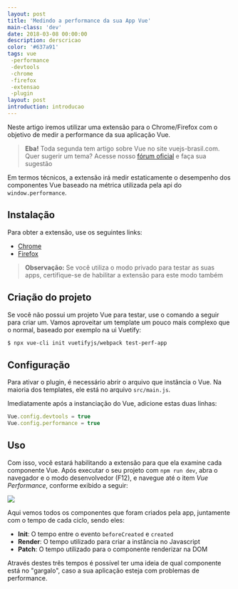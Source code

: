 ```yaml
---
layout: post
title: 'Medindo a performance da sua App Vue'
main-class: 'dev'
date: 2018-03-08 00:00:00 
description: derscricao
color: '#637a91'
tags: vue
 -performance
 -devtools
 -chrome
 -firefox
 -extensao
 -plugin
layout: post
introduction: introducao
---
```


Neste artigo iremos utilizar uma extensão para o Chrome/Firefox com o objetivo de medir a performance da sua aplicação Vue.

> **Eba!** Toda segunda tem artigo sobre Vue no site vuejs-brasil.com. Quer sugerir um tema? Acesse nosso [fórum oficial](https://github.com/vuejs-br/forum/issues/7) e faça sua sugestão

Em termos técnicos, a extensão irá medir estaticamente o desempenho dos componentes Vue baseado na métrica utilizada pela api do `window.performance`.

## Instalação
Para obter a extensão, use os seguintes links:

- [Chrome](https://chrome.google.com/webstore/detail/vue-performance-devtool/koljilikekcjfeecjefimopfffhkjbne)
- [Firefox](https://addons.mozilla.org/en-US/firefox/addon/vue-performance-devtool/)

> **Observação:** Se você utiliza o modo privado para testar as suas apps, certifique-se de habilitar a extensão para este modo também

## Criação do projeto

Se você não possui um projeto Vue para testar, use o comando a seguir para criar um. Vamos aproveitar um template um pouco mais complexo que o normal, baseado por exemplo na ui Vuetify:

```bash
$ npx vue-cli init vuetifyjs/webpack test-perf-app
```

## Configuração

Para ativar o plugin, é necessário abrir o arquivo que instância o Vue. Na maioria dos templates, ele está no arquivo `src/main.js`.

Imediatamente após a instanciação do Vue, adicione estas duas linhas:

```js
Vue.config.devtools = true
Vue.config.performance = true
```
## Uso

Com isso, você estará habilitando a extensão para que ela examine cada componente Vue. Após executar o seu projeto com `npm run dev`, abra o navegador e o modo desenvolvedor (F12), e navegue até o item *Vue Performance*, conforme exibido a seguir:

![](https://i.imgur.com/kt3DsGA.png)

Aqui vemos todos os componentes que foram criados pela app, juntamente com o tempo de cada ciclo, sendo eles:

- **Init**: O tempo entre o evento `beforeCreated` e `created`
- **Render**: O tempo utilizado para criar a instância no Javascript
- **Patch**: O tempo utilizado para o componente renderizar na DOM

Através destes três tempos é possível ter uma ideia de qual componente está no "gargalo", caso a sua aplicação esteja com problemas de performance. 

 

